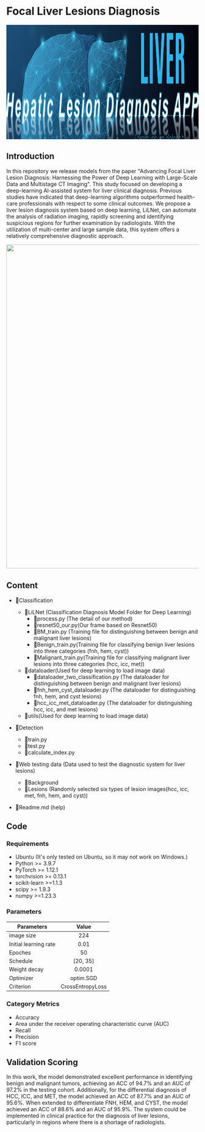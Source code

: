 # Focal Liver Lesions Diagnosis
<div align=center><img src="https://github.com/yangmeiyi/Liver/blob/main/background.png" width="1000" height="300" /></div>


## Introduction
In this repository we release models from the paper "Advancing Focal Liver Lesion Diagnosis: Harnessing the Power of Deep Learning with Large-Scale Data and Multistage CT Imaging".
This study focused on developing a deep-learning AI-assisted system for liver clinical diagnosis. Previous studies have indicated that deep-learning algorithms outperformed health-care professionals with respect to some clinical outcomes. We propose a liver lesion diagnosis system based on deep learning, LiLNet, can automate the analysis of radiation imaging, rapidly screening and identifying suspicious regions for further examination by radiologists. With the utilization of multi-center and large sample data, this system offers a relatively comprehensive diagnostic approach. 

<div align=center><img src="https://github.com/yangmeiyi/Liver/blob/main/frame.png" width="1000" height="850" /></div>




## Content
- 📁Classification
  - 📁LiLNet (Classification Diagnosis Model Folder for Deep Learning)
    - 📄process.py  (The detail of our method)
    - 📄resnet50_our.py(Our frame based on Resnet50)
    - 📄BM_train.py  (Training file for distinguishing between benign and malignant liver lesions)
    - 📄Benign_train.py(Training file for classifying benign liver lesions into three categories (fnh, hem, cyst))
    - 📄Malignant_train.py(Training file for classifying malignant liver lesions into three categories (hcc, icc, met))
  - 📁dataloader(Used for deep learning to load image data)
    - 📄dataloader_two_classification.py  (The dataloader for distinguishing between benign and malignant liver lesions)
    - 📄fnh_hem_cyst_dataloader.py  (The dataloader for distinguishing fnh, hem, and cyst lesions)
    - 📄hcc_icc_met_dataloader.py  (The dataloader for distinguishing hcc, icc, and met lesions)
  - 📁utils(Used for deep learning to load image data)
- 📁Detection
  - 📄train.py 
  - 📄test.py
  - 📄calculate_index.py

- 📁Web testing data  (Data used to test the diagnostic system for liver lesions)
  - 📁Background 
  - 📁Lesions  (Randomly selected six types of lesion images(hcc, icc, met, fnh, hem, and cyst))
- 📄Readme.md (help)


## Code 

### Requirements
* Ubuntu (It's only tested on Ubuntu, so it may not work on Windows.)
* Python >= 3.9.7
* PyTorch >= 1.12.1
* torchvision >= 0.13.1
* scikit-learn >=1.1.3
* scipy >= 1.9.3
* numpy >=1.23.3


### Parameters
| Parameters | Value |
|-----------|:---------:|
| image size | 224 | 
| Initial learning rate | 0.01 | 
| Epoches | 50 | 
| Schedule | [20, 35] | 
| Weight decay | 0.0001 | 
| Optimizer | optim.SGD | 
| Criterion | CrossEntropyLoss | 



### Category Metrics
* Accuracy
* Area under the receiver operating characteristic curve (AUC)
* Recall
* Precision
* F1 score

## Validation Scoring
 In this work, the model demonstrated excellent performance in identifying benign and malignant tumors, achieving an ACC of 94.7% and an AUC of 97.2% in the testing cohort. Additionally, for the differential diagnosis of HCC, ICC, and MET, the model achieved an ACC of 87.7% and an AUC of 95.6%. When extended to differentiate FNH, HEM, and CYST, the model achieved an ACC of 88.6% and an AUC of 95.9%. The system could be implemented in clinical practice for the diagnosis of liver lesions, particularly in regions where there is a shortage of radiologists. 


